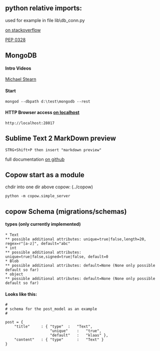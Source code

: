 
## python relative imports:

used for example in file lib\db_conn.py

[on stackoverflow](http://stackoverflow.com/questions/11536764/attempted-relative-import-in-non-package-even-with-init-py)

[PEP 0328](http://www.python.org/dev/peps/pep-0328/)

## MongoDB


#### Intro Videos

[Michael Stearn](https://www.youtube.com/watch?v=hU8rkNT6CVk)

#### Start

    mongod --dbpath d:\test\mongodb --rest

#### HTTP Browser access [on localhost](http://localhost:28017)

    http://localhost:28017

## Sublime Text 2 MarkDown preview

    STRG+Shift+P then insert "markdown preview"

full documentation [on github](https://github.com/revolunet/sublimetext-markdown-preview)

## Copow start as a module
chdir into one dir above copow: (../copow)

    python -m copow.simple_server


## copow Schema (migrations/schemas)

#### types (only currently implemented)

	* Text 	
	** possible additional attributes: unique=true|false,length=20, regex=r"[a-z]", default="abc"
	* int
	** possible additional attributes: unique=true|false,signed=true|false, default=0
	* Blob
	** possible additional attributes: default=None (None only possible default so far)
	* object
	** possible additional attributes: default=None (None only possible default so far)

#### Looks like this:


    #
    # schema for the post_model as an example
    # 

    post = {
    	"title"		: { "type"	: 	"Text",
    				    "unique"	:	"true",
    				    "default"	:	"klaas" },    	        
        "content"	: { "type"		:	"Text" }
    }